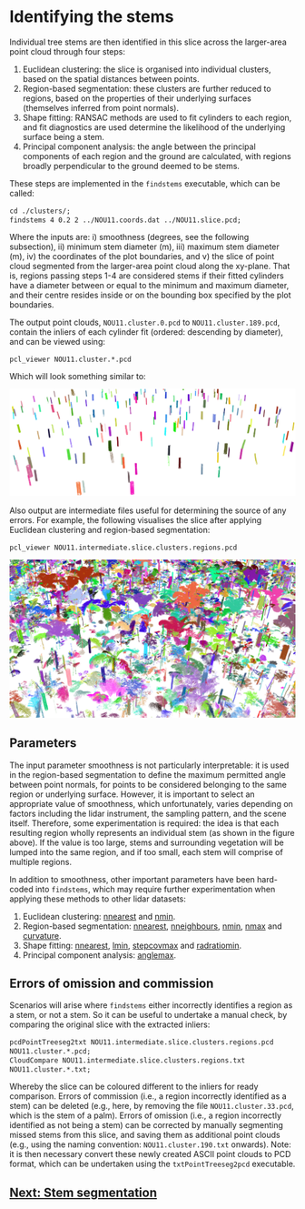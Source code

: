 # Identifying the stems

Individual tree stems are then identified in this slice across the larger-area point cloud through four steps:

1. Euclidean clustering: the slice is organised into individual clusters, based on the spatial distances between points.  
2. Region-based segmentation: these clusters are further reduced to regions, based on the properties of their underlying surfaces (themselves inferred from point normals).
3. Shape fitting: RANSAC methods are used to fit cylinders to each region, and fit diagnostics are used determine the likelihood of the underlying surface being a stem.
4. Principal component analysis: the angle between the principal components of each region and the ground are calculated, with regions broadly perpendicular to the ground deemed to be stems.

These steps are implemented in the `findstems` executable, which can be called:

```
cd ./clusters/;
findstems 4 0.2 2 ../NOU11.coords.dat ../NOU11.slice.pcd;
```

Where the inputs are: i) smoothness (degrees, see the following subsection), ii) minimum stem diameter (m), iii) maximum stem diameter (m), iv) the coordinates of the plot boundaries, and v) the slice of point cloud segmented from the larger-area point cloud along the xy-plane. That is, regions passing steps 1-4 are considered stems if their fitted cylinders have a diameter between or equal to the minimum and maximum diameter, and their centre resides inside or on the bounding box specified by the plot boundaries.

The output point clouds, `NOU11.cluster.0.pcd` to `NOU11.cluster.189.pcd`, contain the inliers of each cylinder fit (ordered: descending by diameter), and can be viewed using:

```
pcl_viewer NOU11.cluster.*.pcd
```

Which will look something similar to:

<img src="/doc/images/findstems.png" width="750">

Also output are intermediate files useful for determining the source of any errors. For example, the following visualises the slice after applying Euclidean clustering and region-based segmentation: 

```
pcl_viewer NOU11.intermediate.slice.clusters.regions.pcd
```

<img src="/doc/images/findstems_regions.png" width="750">

## Parameters

The input parameter smoothness is not particularly interpretable: it is used in the region-based segmentation to define the maximum permitted angle between point normals, for points to be considered belonging to the same region or underlying surface. However, it is important to select an appropriate value of smoothness, which unfortunately, varies depending on factors including the lidar instrument, the sampling pattern, and the scene itself. Therefore, some experimentation is required: the idea is that each resulting region wholly represents an individual stem (as shown in the figure above). If the value is too large, stems and surrounding vegetation will be lumped into the same region, and if too small, each stem will comprise of multiple regions.

In addition to smoothness, other important parameters have been hard-coded into `findstems`, which may require further experimentation when applying these methods to other lidar datasets:

1. Euclidean clustering: [nnearest](../src/findstems.cpp#L22) and [nmin](../src/findstems.cpp#L23).
2. Region-based segmentation: [nnearest](../src/findstems.cpp#L38), [nneighbours](../src/findstems.cpp#L39), [nmin](../src/findstems.cpp#L39), [nmax](../src/findstems.cpp#L39) and [curvature](../src/findstems.cpp#L39).
3. Shape fitting: [nnearest](../src/findstems.cpp#L50), [lmin](../src/findstems.cpp#L70), [stepcovmax](../src/findstems.cpp#L71) and [radratiomin](../src/findstems.cpp#L72).
4. Principal component analysis: [anglemax](../src/findstems.cpp#L104).

## Errors of omission and commission

Scenarios will arise where `findstems` either incorrectly identifies a region as a stem, or not a stem. So it can be useful to undertake a manual check, by comparing the original slice with the extracted inliers:

```
pcdPointTreeseg2txt NOU11.intermediate.slice.clusters.regions.pcd NOU11.cluster.*.pcd;
CloudCompare NOU11.intermediate.slice.clusters.regions.txt NOU11.cluster.*.txt;
```

Whereby the slice can be coloured different to the inliers for ready comparison. Errors of commission (i.e., a region incorrectly identified as a stem) can be deleted (e.g., here, by removing the file `NOU11.cluster.33.pcd`, which is the stem of a palm). Errors of omission (i.e., a region incorrectly identified as not being a stem) can be corrected by manually segmenting missed stems from this slice, and saving them as additional point clouds (e.g., using the naming convention: `NOU11.cluster.190.txt` onwards). Note: it is then necessary convert these newly created ASCII point clouds to PCD format, which can be undertaken using the `txtPointTreeseg2pcd` executable.

## [Next: Stem segmentation](tutorial_segmentstem.md)
